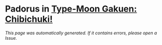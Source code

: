 # Padorus in [Type-Moon Gakuen: Chibichuki!](https://myanimelist.net/manga/87581/Type-Moon_Gakuen__Chibichuki)

###### This page was automatically generated. If it contains errors, please open a Issue.
